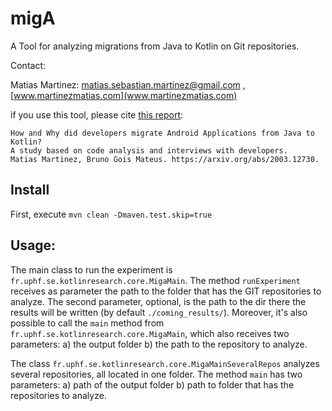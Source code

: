 # migA

A Tool for analyzing migrations from Java to Kotlin on Git repositories.

Contact:

Matias Martinez:  matias.sebastian.martinez@gmail.com , [www.martinezmatias.com](www.martinezmatias.com)

if you use this tool, please cite [this report](https://arxiv.org/abs/2003.12730):

```
How and Why did developers migrate Android Applications from Java to Kotlin? 
A study based on code analysis and interviews with developers. 
Matias Martinez, Bruno Gois Mateus. https://arxiv.org/abs/2003.12730. 

```


##  Install

First, execute `mvn clean -Dmaven.test.skip=true`


## Usage:


The main class to run the experiment is `fr.uphf.se.kotlinresearch.core.MigaMain`. 
The method `runExperiment` receives as parameter  the path to the folder that has the GIT repositories to analyze. The second  parameter, optional, is the path to the dir there the results will be written (by default `./coming_results/`).
Moreover, it's also possible to call the `main` method from  `fr.uphf.se.kotlinresearch.core.MigaMain`, which also receives two parameters: a) the output folder b) the path to the repository to analyze.

The class `fr.uphf.se.kotlinresearch.core.MigaMainSeveralRepos` analyzes several repositories, all located in one folder. 
The method `main` has two parameters: a) path of the output folder b) path to folder that has the repositories to analyze.



## 
